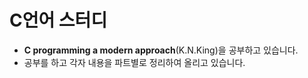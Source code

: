 # C언어 스터디

- **C programming a modern approach**(K.N.King)을 공부하고 있습니다.
- 공부를 하고 각자 내용을 파트별로 정리하여 올리고 있습니다.
